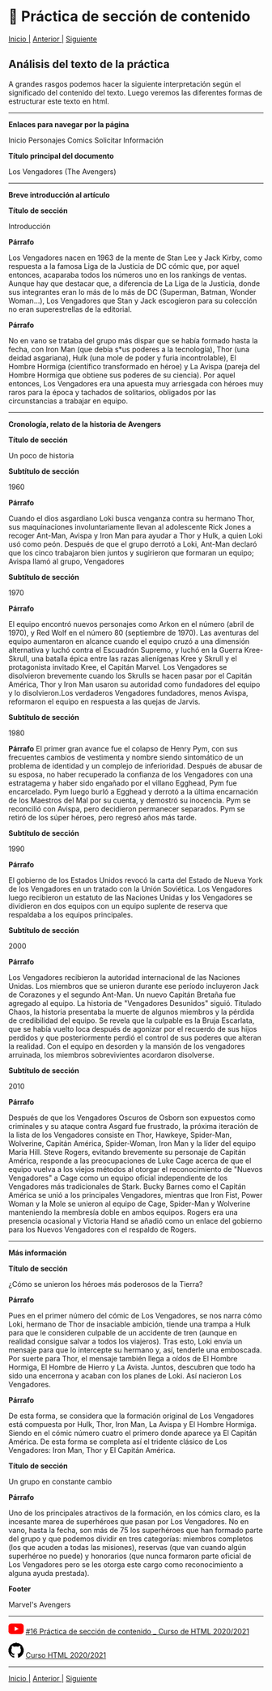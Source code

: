 # :beginner: Práctica de sección de contenido

[Inicio |](/README.md) [Anterior |](1_texto.md) [Siguiente](3_estructura.md)


## Análisis del texto de la práctica

A grandes rasgos podemos hacer la siguiente interpretación según el significado del contenido del texto. Luego veremos las diferentes formas de estructurar este texto en html.

---

**Enlaces para navegar por la página**

Inicio Personajes Comics Solicitar Información


**Título principal del documento**  

Los Vengadores (The Avengers)

---
**Breve introducción al artículo**

**Título de sección**  

Introducción


**Párrafo**  

Los Vengadores nacen en 1963 de la mente de Stan Lee y Jack Kirby, como respuesta a la famosa Liga de la Justicia de DC cómic que, por aquel entonces, acaparaba todos los números uno en los rankings de ventas. Aunque hay que destacar que, a diferencia de La Liga de la Justicia, donde sus integrantes eran lo más de lo más de DC (Superman, Batman, Wonder Woman…), Los Vengadores que Stan y Jack escogieron para su colección no eran superestrellas de la editorial.

**Párrafo**  

No en vano se trataba del grupo más dispar que se había formado hasta la fecha, con Iron Man (que debía s*us poderes a la tecnología), Thor (una deidad asgariana), Hulk (una mole de poder y furia incontrolable), El Hombre Hormiga (científico transformado en héroe) y La Avispa (pareja del Hombre Hormiga que obtiene sus poderes de su ciencia). Por aquel entonces, Los Vengadores era una apuesta muy arriesgada con héroes muy raros para la época y tachados de solitarios, obligados por las circunstancias a trabajar en equipo.

---

**Cronología, relato de la historia de Avengers**

**Título de sección**  

Un poco de historia

**Subtítulo de sección**  

1960

**Párrafo**  

Cuando el dios asgardiano Loki busca venganza contra su hermano Thor, sus maquinaciones involuntariamente llevan al adolescente Rick Jones a recoger Ant-Man, Avispa y Iron Man para ayudar a Thor y Hulk, a quien Loki usó como peón. Después de que el grupo derrotó a Loki, Ant-Man declaró que los cinco trabajaron bien juntos y sugirieron que formaran un equipo; Avispa llamó al grupo, Vengadores

**Subtítulo de sección**  

1970
 
**Párrafo**  

El equipo encontró nuevos personajes como Arkon en el número (abril de 1970), y Red Wolf en el número 80 (septiembre de 1970). Las aventuras del equipo aumentaron en alcance cuando el equipo cruzó a una dimensión alternativa y luchó contra el Escuadrón Supremo, ​y luchó en la Guerra Kree-Skrull, ​una batalla épica entre las razas alienígenas Kree y Skrull y el protagonista invitado Kree, el Capitán Marvel. Los Vengadores se disolvieron brevemente cuando los Skrulls se hacen pasar por el Capitán América, Thor y Iron Man usaron su autoridad como fundadores del equipo y lo disolvieron.​Los verdaderos Vengadores fundadores, menos Avispa, reformaron el equipo en respuesta a las quejas de Jarvis.

**Subtítulo de sección**  

1980  

**Párrafo**
El primer gran avance fue el colapso de Henry Pym, ​con sus frecuentes cambios de vestimenta y nombre siendo sintomático de un problema de identidad y un complejo de inferioridad. Después de abusar de su esposa, no haber recuperado la confianza de los Vengadores con una estratagema y haber sido engañado por el villano Egghead, Pym fue encarcelado. ​Pym luego burló a Egghead y derrotó a la última encarnación de los Maestros del Mal por su cuenta, y demostró su inocencia. Pym se reconcilió con Avispa, pero decidieron permanecer separados.​ Pym se retiró de los súper héroes, ​pero regresó años más tarde.

**Subtítulo de sección**  

1990  

**Párrafo**  

El gobierno de los Estados Unidos revocó la carta del Estado de Nueva York de los Vengadores en un tratado con la Unión Soviética. Los Vengadores luego recibieron un estatuto de las Naciones Unidas y los Vengadores se dividieron en dos equipos con un equipo suplente de reserva que respaldaba a los equipos principales.

**Subtítulo de sección**  

2000  

**Párrafo**  

Los Vengadores recibieron la autoridad internacional de las Naciones Unidas. Los miembros que se unieron durante ese período incluyeron Jack de Corazones y el segundo Ant-Man. Un nuevo Capitán Bretaña fue agregado al equipo. La historia de "Vengadores Desunidos" siguió. Titulado Chaos, la historia presentaba la muerte de algunos miembros y la pérdida de credibilidad del equipo. Se revela que la culpable es la Bruja Escarlata, que se había vuelto loca después de agonizar por el recuerdo de sus hijos perdidos y que posteriormente perdió el control de sus poderes que alteran la realidad. ​Con el equipo en desorden y la mansión de los vengadores arruinada, los miembros sobrevivientes acordaron disolverse.

**Subtítulo de sección**  

2010

**Párrafo**  

Después de que los Vengadores Oscuros de Osborn son expuestos como criminales y su ataque contra Asgard fue frustrado, la próxima iteración de la lista de los Vengadores consiste en Thor, Hawkeye, Spider-Man, Wolverine, Capitán América, Spider-Woman, Iron Man y la líder del equipo Maria Hill. ​Steve Rogers, evitando brevemente su personaje de Capitán América, responde a las preocupaciones de Luke Cage acerca de que el equipo vuelva a los viejos métodos al otorgar el reconocimiento de "Nuevos Vengadores" a Cage como un equipo oficial independiente de los Vengadores más tradicionales de Stark. Bucky Barnes como el Capitán América se unió a los principales Vengadores, mientras que Iron Fist, Power Woman y la Mole se unieron al equipo de Cage, Spider-Man y Wolverine manteniendo la membresía doble en ambos equipos. Rogers era una presencia ocasional y Victoria Hand se añadió como un enlace del gobierno para los Nuevos Vengadores con el respaldo de Rogers.

---
**Más información**

**Título de sección**  

¿Cómo se unieron los héroes más poderosos de la Tierra?

**Párrafo**  

Pues en el primer número del cómic de Los Vengadores, se nos narra cómo Loki, hermano de Thor de insaciable ambición, tiende una trampa a Hulk para que le consideren culpable de un accidente de tren (aunque en realidad consigue salvar a todos los viajeros). Tras esto, Loki envía un mensaje para que lo intercepte su hermano y, así, tenderle una emboscada. Por suerte para Thor, el mensaje también llega a oídos de El Hombre Hormiga, El Hombre de Hierro y La Avista. Juntos, descubren que todo ha sido una encerrona y acaban con los planes de Loki. Así nacieron Los Vengadores.

**Párrafo**  

De esta forma, se considera que la formación original de Los Vengadores está compuesta por Hulk, Thor, Iron Man, La Avispa y El Hombre Hormiga. Siendo en el cómic número cuatro el primero donde aparece ya El Capitán América. De esta forma se completa así el tridente clásico de Los Vengadores: Iron Man, Thor y El Capitán América.

**Título de sección**  

Un grupo en constante cambio

**Párrafo**  

Uno de los principales atractivos de la formación, en los cómics claro, es la incesante marea de superhéroes que pasan por Los Vengadores. No en vano, hasta la fecha, son más de 75 los superhéroes que han formado parte del grupo y que podemos dividir en tres categorías: miembros completos (los que acuden a todas las misiones), reservas (que van cuando algún superhéroe no puede) y honorarios (que nunca formaron parte oficial de Los Vengadores pero se les otorga este cargo como reconocimiento a alguna ayuda prestada).

**Footer**  

Marvel's Avengers




---

![youtube logo](/assets/youtube_logo_30.png) [#16 Práctica de sección de contenido _ Curso de HTML 2020/2021](https://youtu.be/67gV0jmgbUc)


![github logo](/assets/github_logo_30.png) [Curso HTML 2020/2021](https://github.com/DorianDesings/html-2020-2021)  

---
[Inicio |](/README.md) [Anterior |](1_texto.md) [Siguiente](3_estructura.md)

